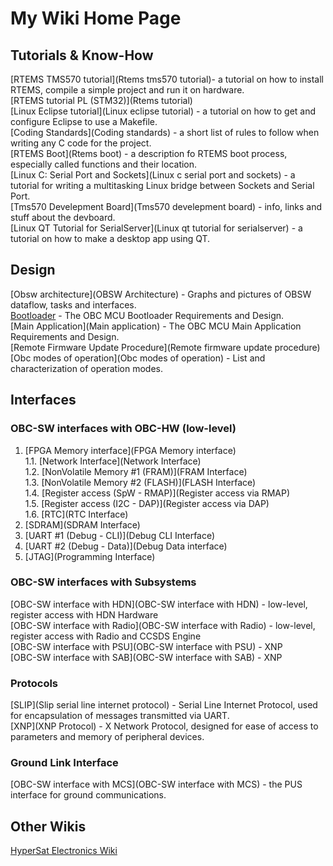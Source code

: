 # My Wiki Home Page

## Tutorials & Know-How

[RTEMS TMS570 tutorial](Rtems tms570 tutorial)- a tutorial on how to install RTEMS, compile a simple project and run it on hardware.  
[RTEMS tutorial PL (STM32)](Rtems tutorial)  
[Linux Eclipse tutorial](Linux eclipse tutorial) - a tutorial on how to get and configure Eclipse to use a Makefile.  
[Coding Standards](Coding standards) - a short list of rules to follow when writing any C code for the project.    
[RTEMS Boot](Rtems boot) - a description fo RTEMS boot process, especially called functions and their location.  
[Linux C: Serial Port and Sockets](Linux c serial port and sockets) - a tutorial for writing a multitasking Linux bridge between Sockets and Serial Port.  
[Tms570 Develepment Board](Tms570 develepment board) - info, links and stuff about the devboard.  
[Linux QT Tutorial for SerialServer](Linux qt tutorial for serialserver) - a tutorial on how to make a desktop app using QT.

## Design 

[Obsw architecture](OBSW Architecture) - Graphs and pictures of OBSW dataflow, tasks and interfaces.  
[Bootloader](Bootloader) - The OBC MCU Bootloader Requirements and Design.  
[Main Application](Main application) - The OBC MCU Main Application Requirements and Design.  
[Remote Firmware Update Procedure](Remote firmware update procedure)  
[Obc modes of operation](Obc modes of operation) - List and characterization of operation modes.  

## Interfaces  

### OBC-SW interfaces with OBC-HW (low-level)

1.  [FPGA Memory interface](FPGA Memory interface)  
  1.1.  [Network Interface](Network Interface)  
  1.2.  [NonVolatile Memory #1 (FRAM)](FRAM Interface)  
  1.3.  [NonVolatile Memory #2 (FLASH)](FLASH Interface)  
  1.4.  [Register access (SpW - RMAP)](Register access via RMAP)  
  1.5.  [Register access (I2C - DAP)](Register access via DAP)  
  1.6.  [RTC](RTC Interface)  
2.  [SDRAM](SDRAM Interface)
3.  [UART #1 (Debug - CLI)](Debug CLI Interface)
4.  [UART #2 (Debug - Data)](Debug Data interface)
5.  [JTAG](Programming Interface)

### OBC-SW interfaces with Subsystems  
[OBC-SW interface with HDN](OBC-SW interface with HDN) - low-level, register access with HDN Hardware  
[OBC-SW interface with Radio](OBC-SW interface with Radio) - low-level, register access with Radio and CCSDS Engine  
[OBC-SW interface with PSU](OBC-SW interface with PSU) - XNP  
[OBC-SW interface with SAB](OBC-SW interface with SAB) - XNP  

### Protocols
[SLIP](Slip serial line internet protocol)  - Serial Line Internet Protocol, used for encapsulation of messages transmitted via UART.  
[XNP](XNP Protocol) - X Network Protocol, designed for ease of access to parameters and memory of peripheral devices. 
### Ground Link Interface
[OBC-SW interface with MCS](OBC-SW interface with MCS) - the PUS interface for ground communications.

## Other Wikis 
[HyperSat Electronics Wiki](http://gitlab.internal.creotech.eu/CTI-SP-HyperSat_Libraries_Templates_hw_sw_gw/HyperSat_Electronics_Wiki/wikis/home)
